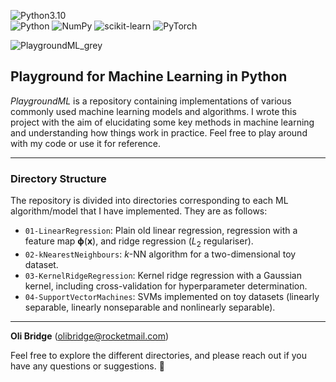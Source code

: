 ![Python3.10](https://img.shields.io/badge/python-3.8%20%7C%203.9%20%7C%203.10-blue)  
![Python](https://img.shields.io/badge/python-3670A0?style=for-the-badge&logo=python&logoColor=ffdd54)
![NumPy](https://img.shields.io/badge/numpy-%23013243.svg?style=for-the-badge&logo=numpy&logoColor=white)
![scikit-learn](https://img.shields.io/badge/scikit--learn-%23F7931E.svg?style=for-the-badge&logo=scikit-learn&logoColor=white)
![PyTorch](https://img.shields.io/badge/PyTorch-%23EE4C2C.svg?style=for-the-badge&logo=PyTorch&logoColor=white)

![PlaygroundML_grey](https://github.com/olibridge01/PlaygroundML/assets/86416298/a0bfdf01-fe1d-4f88-aabd-488a15bf2613)
## Playground for Machine Learning in Python
*PlaygroundML* is a repository containing implementations of various commonly used machine learning models and algorithms. I wrote this project with the aim of elucidating some key methods in machine learning and understanding how things work in practice. Feel free to play around with my code or use it for reference.

---
### Directory Structure
The repository is divided into directories corresponding to each ML algorithm/model that I have implemented. They are as follows:
- `01-LinearRegression`: Plain old linear regression, regression with a feature map $\mathbf{\phi}(\mathbf{x})$, and ridge regression ($L_2$ regulariser).
- `02-kNearestNeighbours`: $k$-NN algorithm for a two-dimensional toy dataset.
- `03-KernelRidgeRegression`: Kernel ridge regression with a Gaussian kernel, including cross-validation for hyperparameter determination.
- `04-SupportVectorMachines`: SVMs implemented on toy datasets (linearly separable, linearly nonseparable and nonlinearly separable).

---
**Oli Bridge** (<olibridge@rocketmail.com>)

Feel free to explore the different directories, and please reach out if you have any questions or suggestions. 🚀


